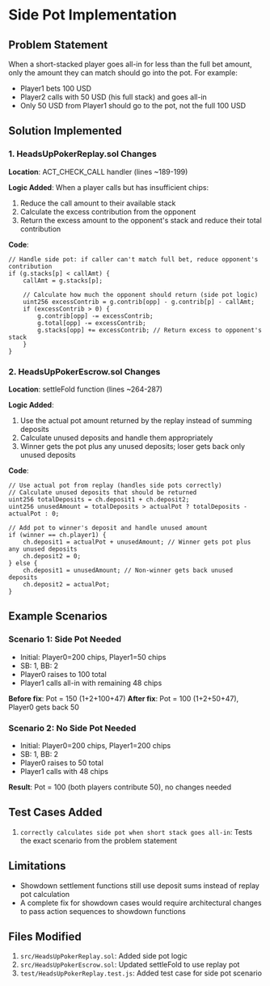 # Side Pot Implementation

## Problem Statement
When a short-stacked player goes all-in for less than the full bet amount, only the amount they can match should go into the pot. For example:
- Player1 bets 100 USD
- Player2 calls with 50 USD (his full stack) and goes all-in
- Only 50 USD from Player1 should go to the pot, not the full 100 USD

## Solution Implemented

### 1. HeadsUpPokerReplay.sol Changes
**Location**: ACT_CHECK_CALL handler (lines ~189-199)

**Logic Added**:
When a player calls but has insufficient chips:
1. Reduce the call amount to their available stack
2. Calculate the excess contribution from the opponent
3. Return the excess amount to the opponent's stack and reduce their total contribution

**Code**:
```solidity
// Handle side pot: if caller can't match full bet, reduce opponent's contribution
if (g.stacks[p] < callAmt) {
    callAmt = g.stacks[p];
    
    // Calculate how much the opponent should return (side pot logic)
    uint256 excessContrib = g.contrib[opp] - g.contrib[p] - callAmt;
    if (excessContrib > 0) {
        g.contrib[opp] -= excessContrib;
        g.total[opp] -= excessContrib;
        g.stacks[opp] += excessContrib; // Return excess to opponent's stack
    }
}
```

### 2. HeadsUpPokerEscrow.sol Changes
**Location**: settleFold function (lines ~264-287)

**Logic Added**:
1. Use the actual pot amount returned by the replay instead of summing deposits
2. Calculate unused deposits and handle them appropriately
3. Winner gets the pot plus any unused deposits; loser gets back only unused deposits

**Code**:
```solidity
// Use actual pot from replay (handles side pots correctly)
// Calculate unused deposits that should be returned
uint256 totalDeposits = ch.deposit1 + ch.deposit2;
uint256 unusedAmount = totalDeposits > actualPot ? totalDeposits - actualPot : 0;

// Add pot to winner's deposit and handle unused amount
if (winner == ch.player1) {
    ch.deposit1 = actualPot + unusedAmount; // Winner gets pot plus any unused deposits
    ch.deposit2 = 0;
} else {
    ch.deposit1 = unusedAmount; // Non-winner gets back unused deposits
    ch.deposit2 = actualPot;
}
```

## Example Scenarios

### Scenario 1: Side Pot Needed
- Initial: Player0=200 chips, Player1=50 chips
- SB: 1, BB: 2
- Player0 raises to 100 total
- Player1 calls all-in with remaining 48 chips

**Before fix**: Pot = 150 (1+2+100+47)
**After fix**: Pot = 100 (1+2+50+47), Player0 gets back 50

### Scenario 2: No Side Pot Needed
- Initial: Player0=200 chips, Player1=200 chips  
- SB: 1, BB: 2
- Player0 raises to 50 total
- Player1 calls with 48 chips

**Result**: Pot = 100 (both players contribute 50), no changes needed

## Test Cases Added
1. `correctly calculates side pot when short stack goes all-in`: Tests the exact scenario from the problem statement

## Limitations
- Showdown settlement functions still use deposit sums instead of replay pot calculation
- A complete fix for showdown cases would require architectural changes to pass action sequences to showdown functions

## Files Modified
1. `src/HeadsUpPokerReplay.sol`: Added side pot logic
2. `src/HeadsUpPokerEscrow.sol`: Updated settleFold to use replay pot
3. `test/HeadsUpPokerReplay.test.js`: Added test case for side pot scenario